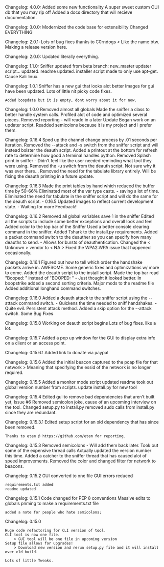 Changelog: 4.0.0:
    Added some new functionality 
    A super sweet custom OUI db that you may rip off
    Added a docs directory that will recieve documentation.

Changelog: 3.0.0:
    Modernized the code base for extensibility
    Changed EVERYTHING

Changelog: 2.0.1:
    Lots of bug fixes thanks to C0rndogs < Like the name btw.
    Making a release version here.

Changelog: 2.0.0:
   Updated literally everything.

Changelog: 1.1.0:
    Sniffer updated from beta branch: new_master
    updater script... updated.
    readme updated.
    installer script made to only use apt-get. Cause Kali linux.

Changelog: 1.0.1
    Sniffer has a new gui that looks alot better
    Images for gui have been updated.
    Lots of little nit picky code fixes.

    Added boopdate but it is empty, dont worry about it for now.

Changelog: 1.0.0
    Removed almost all globals
    Made the sniffer a class to better handle system calls.
    Profiled alot of code and optimized several pieces.
    Removed reporting - will readd in a later Update
    Began work on an updater script.
    Readded semicolons because it is my project and I prefer them.

Changelog: 0.16.4
  Sped up the channel change process by .01 seconds per iteration.
  Removed the --attack and -s switch from the sniffer script and will instead bolster the deauth script.
  Added a printout at the bottom for refresh rate to determine how good a terminal handles python.
  Removed Splash print in sniffer - Didn't feel like the user needed reminding what tool they were using.
  Removed the -u switch from the deauth script. Not sure why it was ever there...
  Removed the need for the tabulate library entirely.
  Will be fixing the deauth printing in a future update.

Changelog: 0.16.3
  Made the print tables by hand which reduced the buffer time by 50-66%
  Eliminated most of the var type casts. - saving a lot of time.
  Eliminated the need for tabulate in the sniffer script and will do the same for the deauth script. - 0.16.5
  Updated images to reflect current development state.
    - Waiting for more Feedback!

Changelog: 0.16.2
  Removed all global variables save 1 in the sniffer
  Edited all the scripts to include some better exceptions and overall look and feel
  Added color to the top bar of the Sniffer
  Used a better console clearing command in the sniffer.
  Added Tshark to the install.py requirements.
  Added a packet command switch to the deauther so you can specify how many deauths to send.
    - Allows for bursts of deauthentication.
  Changed the < Unknown > vendor to < NA >
  Fixed the WPA2:WPA issue that happened occasionally.

Changelog: 0.16.1
  Figured out how to tell which order the handshake packets arrive in. AWESOME.
  Some generic fixes and optimizations w/ more to come.
  Added the deauth script to the install script.
  Made the top bar read "Booped: " instead of "BOOPED: " - Just thought it looked better.
  In boopstrike added a second sorting criteria.
  Major mods to the readme file
  Added additional longhand command switches.

Changelog: 0.16.0
  Added a deauth attack to the sniffer script using the --attack command switch.
    - Quickens the time needed to sniff handshakes.
      - Quite evil. Persistent attack method.
  Added a skip option for the --attack switch.
  Some Bug Fixes

Changelog: 0.15.8
  Working on deauth script begins
  Lots of bug fixes. like a lot.

Changelog: 0.15.7
    Added a pop up window for the GUI to display extra info on a client or an access point.

Changelog: 0.15.6.1
    Added link to donate via paypal

Changelog: 0.15.6
    Added the initial beacon captured to the pcap file for that network
        > Meaning that specifying the essid of the network is no longer required.

Changelog: 0.15.5
    Added a monitor mode script
    updated readme
    took out global version number from scripts.
    update install.py for new tool

Changelog: 0.15.4
    Edited gui to remove bad dependencies that aren't built yet, Issue #6
    Removed semicolon joke, cause of an upcoming interview on the tool.
    Changed setup.py to install.py
    removed sudo calls from install.py since they are redundant.

Changelog: 0.15.3.1
    Edited setup script for an old dependency that has since been removed.

    Thanks to etem @ https://github.com/etem for reporting.

Changelog: 0.15.3
    Removed semicolons - Will add them back later.
    Took out some of the expensive thread calls
    Actually updated the version number this time.
    Added a catcher to the sniffer thread that has caused alot of speed improvements.
    Removed the color and changed filter for network to beacons.

Changelog: 0.15.2
    GUI converted to one file
    GUI errors reduced

    requirements.txt added
    readme updated

Changelog: 0.15.1
    Code changed for PEP 8 conventions
    Massive edits to globals
    priming to make a requirements.txt file

    added a note for people who hate semicolons;

Changelog: 0.15.0

    Huge code refactoring for CLI version of tool.
    CLI tool is now one file.
        > GUI tool will be one file in upcoming version
    Setup file allows for upgrades!
        > Download new version and rerun setup.py file and it will install over old build.

    Lots of little Tweaks.
